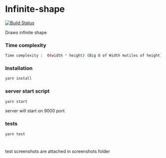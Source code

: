 # Infinite-shape
[![Build Status](https://travis-ci.org/gsathish36/infinite-shape.svg?branch=master)](https://travis-ci.org/gsathish36/infinite-shape)

Draws infinite shape


### Time complexity

```sh
Time complexity :  O(width * height) (Big O of Width mutiles of height)
```


### Installation


```sh
yarn install
```
### server start script
```sh
yarn start
```
server will start on 9000 port

### tests

```sh
yarn test
```
#
test screenshots are attached in screenshots folder